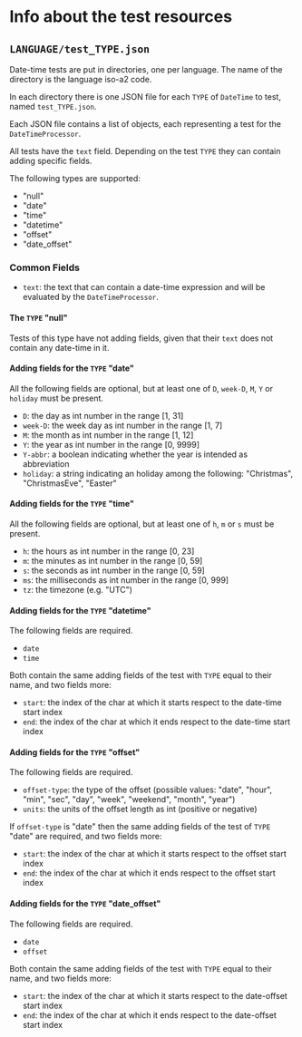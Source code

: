 # Info about the test resources

## `LANGUAGE/test_TYPE.json`

Date-time tests are put in directories, one per language. The name of the directory is the language iso-a2 code.

In each directory there is one JSON file for each `TYPE` of `DateTime` to test, named `test_TYPE.json`.

Each JSON file contains a list of objects, each representing a test for the `DateTimeProcessor`.

All tests have the `text` field. Depending on the test `TYPE` they can contain adding specific fields.

The following types are supported:
* "null"
* "date"
* "time"
* "datetime"
* "offset"
* "date_offset"

### Common Fields

* `text`: the text that can contain a date-time expression and will be evaluated by the `DateTimeProcessor`.

#### The `TYPE` "null"

Tests of this type have not adding fields, given that their `text` does not contain any date-time in it.

#### Adding fields for the `TYPE` "date"

All the following fields are optional, but at least one of `D`, `week-D`, `M`, `Y` or `holiday` must be present. 

* `D`: the day as int number in the range [1, 31]
* `week-D`: the week day as int number in the range [1, 7]
* `M`: the month as int number in the range [1, 12]
* `Y`: the year as int number in the range [0, 9999]
* `Y-abbr`: a boolean indicating whether the year is intended as abbreviation
* `holiday`: a string indicating an holiday among the following: "Christmas", "ChristmasEve", "Easter"

#### Adding fields for the `TYPE` "time"

All the following fields are optional, but at least one of `h`, `m` or `s` must be present. 

* `h`: the hours as int number in the range [0, 23]
* `m`: the minutes as int number in the range [0, 59]
* `s`: the seconds as int number in the range [0, 59]
* `ms`: the milliseconds as int number in the range [0, 999]
* `tz`: the timezone (e.g. "UTC")

#### Adding fields for the `TYPE` "datetime"

The following fields are required. 

* `date` 
* `time` 

Both contain the same adding fields of the test with `TYPE` equal to their name, and two fields more: 

* `start`: the index of the char at which it starts respect to the date-time start index
* `end`: the index of the char at which it ends respect to the date-time start index

#### Adding fields for the `TYPE` "offset"

The following fields are required. 

* `offset-type`: the type of the offset (possible values: "date", "hour", "min", "sec", "day", "week", "weekend", 
"month", "year")
* `units`: the units of the offset length as int (positive or negative)

If `offset-type` is "date" then the same adding fields of the test of `TYPE` "date" are required, and two fields more:

* `start`: the index of the char at which it starts respect to the offset start index
* `end`: the index of the char at which it ends respect to the offset start index


#### Adding fields for the `TYPE` "date_offset"

The following fields are required. 

* `date` 
* `offset` 

Both contain the same adding fields of the test with `TYPE` equal to their name, and two fields more: 

* `start`: the index of the char at which it starts respect to the date-offset start index
* `end`: the index of the char at which it ends respect to the date-offset start index
